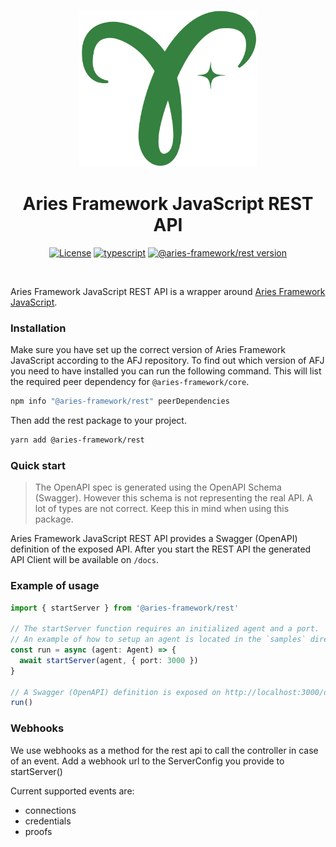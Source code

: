 <p align="center">
  <br />
  <img
    alt="Hyperledger Aries logo"
    src="https://raw.githubusercontent.com/hyperledger/aries-framework-javascript/aa31131825e3331dc93694bc58414d955dcb1129/images/aries-logo.png"
    height="250px"
  />
</p>
<h1 align="center"><b>Aries Framework JavaScript REST API</b></h1>
<p align="center">
  <a
    href="https://raw.githubusercontent.com/hyperledger/aries-framework-javascript-ext/main/LICENSE"
    ><img
      alt="License"
      src="https://img.shields.io/badge/License-Apache%202.0-blue.svg"
  /></a>
  <a href="https://www.typescriptlang.org/"
    ><img
      alt="typescript"
      src="https://img.shields.io/badge/%3C%2F%3E-TypeScript-%230074c1.svg"
  /></a>
    <a href="https://www.npmjs.com/package/@aries-framework/rest"
    ><img
      alt="@aries-framework/rest version"
      src="https://img.shields.io/npm/v/@aries-framework/rest"
  /></a>

</p>
<br />

Aries Framework JavaScript REST API is a wrapper around [Aries Framework JavaScript](https://github.com/hyperledger/aries-framework-javascript.git).

### Installation

Make sure you have set up the correct version of Aries Framework JavaScript according to the AFJ repository. To find out which version of AFJ you need to have installed you can run the following command. This will list the required peer dependency for `@aries-framework/core`.

```sh
npm info "@aries-framework/rest" peerDependencies
```

Then add the rest package to your project.

```sh
yarn add @aries-framework/rest
```

### Quick start

> The OpenAPI spec is generated using the OpenAPI Schema (Swagger). However this schema is not representing the real API. A lot of types are not correct. Keep this in mind when using this package.

Aries Framework JavaScript REST API provides a Swagger (OpenAPI) definition of the exposed API. After you start the REST API the generated API Client will be available on `/docs`.

### Example of usage

```ts
import { startServer } from '@aries-framework/rest'

// The startServer function requires an initialized agent and a port.
// An example of how to setup an agent is located in the `samples` directory.
const run = async (agent: Agent) => {
  await startServer(agent, { port: 3000 })
}

// A Swagger (OpenAPI) definition is exposed on http://localhost:3000/docs
run()
```

### Webhooks

We use webhooks as a method for the rest api to call the controller in case of an event. Add a webhook url to the ServerConfig you provide to startServer()

Current supported events are:

- connections
- credentials
- proofs
